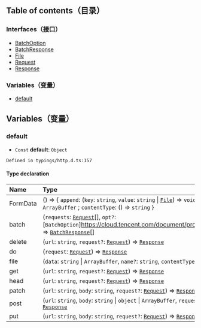 ## Table of contents（目录）

### Interfaces（接口）
- [BatchOption](https://cloud.tencent.com/document/product/1484/75820)
- [BatchResponse](https://cloud.tencent.com/document/product/1484/75821)
- [File](https://cloud.tencent.com/document/product/1484/75822)
- [Request](https://cloud.tencent.com/document/product/1484/75823)
- [Response](https://cloud.tencent.com/document/product/1484/75819)

### Variables（变量）
- [default](#default)

## Variables（变量）

[](id:default)
### default
- `Const` **default**: `Object`

```
Defined in typings/http.d.ts:157
```

#### Type declaration
| Name       | Type                                                         |
| :--------- | :----------------------------------------------------------- |
| FormData | () => { `append`: (`key`: `string`, `value`: `string` \| [`File`](https://cloud.tencent.com/document/product/1484/75822)) => `void` ; `body`: () => `ArrayBuffer` ; `contentType`: () => `string`  } |
| batch    | (`requests`: [`Request`](https://cloud.tencent.com/document/product/1484/75823)[], `opt?`: [`BatchOption`]https://cloud.tencent.com/document/product/1484/75820)) => [`BatchResponse`](https://cloud.tencent.com/document/product/1484/75821)[] |
| delete   | (`url`: `string`, `request?`: [`Request`](https://cloud.tencent.com/document/product/1484/75823)) => [`Response`](https://cloud.tencent.com/document/product/1484/75819) |
|do       | (`request`: [`Request`](https://cloud.tencent.com/document/product/1484/75823)) => [`Response`](https://cloud.tencent.com/document/product/1484/75819) |
| file    | (`data`: `string` \| `ArrayBuffer`, `name?`: `string`, `contentType?`: `string`) => [`File`](https://cloud.tencent.com/document/product/1484/75822) |
| get     | (`url`: `string`, `request?`: [`Request`](https://cloud.tencent.com/document/product/1484/75823)) => [`Response`](https://cloud.tencent.com/document/product/1484/75819) |
| head     | (`url`: `string`, `request?`: [`Request`](https://cloud.tencent.com/document/product/1484/75823)) => [`Response`](https://cloud.tencent.com/document/product/1484/75819) |
| patch  | (`url`: `string`, `body`: `string`, `request?`: [`Request`](https://cloud.tencent.com/document/product/1484/75823)) => [`Response`](https://cloud.tencent.com/document/product/1484/75819) |
| post     | (`url`: `string`, `body`: `string` \| `object` \| `ArrayBuffer`, `request?`: [`Request`](https://cloud.tencent.com/document/product/1484/75823)) => [`Response`](https://cloud.tencent.com/document/product/1484/75819) |
| put     | (`url`: `string`, `body`: `string`, `request?`: [`Request`](https://cloud.tencent.com/document/product/1484/75823)) => [`Response`](https://cloud.tencent.com/document/product/1484/75819) |
